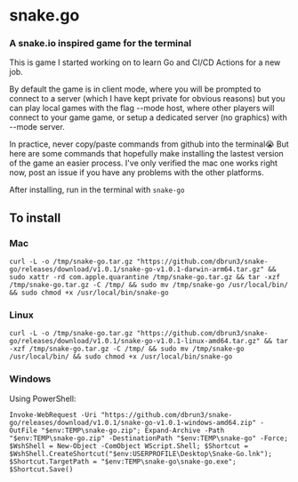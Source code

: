 # snake.go
### A snake.io inspired game for the terminal

This is game I started working on to learn Go and CI/CD Actions for a new job.

By default the game is in client mode, where you will be prompted to connect to a
server (which I have kept private for obvious reasons) but you can play local games 
with the flag --mode host, where other players will connect to your game game, 
or setup a dedicated server (no graphics) with --mode server.

In practice, never copy/paste commands from github into the terminal😭 
But here are some commands that hopefully make installing the lastest version 
of the game an easier process. I've only verified the mac one works right now, 
post an issue if you have any problems with the other platforms.

After installing, run in the terminal with `snake-go`

## To install
### Mac
```
curl -L -o /tmp/snake-go.tar.gz "https://github.com/dbrun3/snake-go/releases/download/v1.0.1/snake-go-v1.0.1-darwin-arm64.tar.gz" && sudo xattr -rd com.apple.quarantine /tmp/snake-go.tar.gz && tar -xzf /tmp/snake-go.tar.gz -C /tmp/ && sudo mv /tmp/snake-go /usr/local/bin/ && sudo chmod +x /usr/local/bin/snake-go
```
### Linux
```
curl -L -o /tmp/snake-go.tar.gz "https://github.com/dbrun3/snake-go/releases/download/v1.0.1/snake-go-v1.0.1-linux-amd64.tar.gz" && tar -xzf /tmp/snake-go.tar.gz -C /tmp/ && sudo mv /tmp/snake-go /usr/local/bin/ && sudo chmod +x /usr/local/bin/snake-go
```
### Windows
Using PowerShell:
```
Invoke-WebRequest -Uri "https://github.com/dbrun3/snake-go/releases/download/v1.0.1/snake-go-v1.0.1-windows-amd64.zip" -OutFile "$env:TEMP\snake-go.zip"; Expand-Archive -Path "$env:TEMP\snake-go.zip" -DestinationPath "$env:TEMP\snake-go" -Force; $WshShell = New-Object -ComObject WScript.Shell; $Shortcut = $WshShell.CreateShortcut("$env:USERPROFILE\Desktop\Snake-Go.lnk"); $Shortcut.TargetPath = "$env:TEMP\snake-go\snake-go.exe"; $Shortcut.Save()
```
